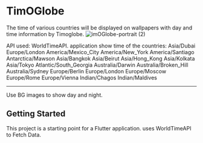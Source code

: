 # TimOGlobe
The time of various countries will be displayed on wallpapers with day and time information by Timoglobe.
![imOGlobe-portrait (2)](https://github.com/DevBehindYou/timoglobe/assets/147663456/41394580-1278-4bc9-b22b-f5d3990e800c)

API used: WorldTimeAPI.
application show time of the countries:
Asia/Dubai
Europe/London
America/Mexico_City
America/New_York
America/Santiago
Antarctica/Mawson
Asia/Bangkok
Asia/Beirut
Asia/Hong_Kong
Asia/Kolkata
Asia/Tokyo
Atlantic/South_Georgia
Australia/Darwin
Australia/Broken_Hill
Australia/Sydney
Europe/Berlin
Europe/London
Europe/Moscow
Europe/Rome
Europe/Vienna
Indian/Chagos
Indian/Maldives

___________________________________
Use BG images to show day and night.

## Getting Started

This project is a starting point for a Flutter application.
uses WorldTimeAPI to Fetch Data.
